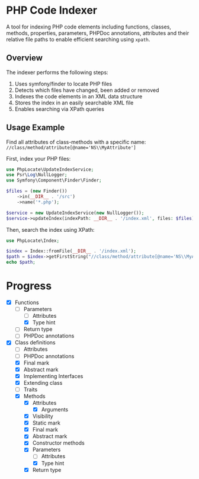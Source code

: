 # PHP Code Indexer

A tool for indexing PHP code elements including functions, classes, methods, properties, parameters, PHPDoc annotations,
attributes and their relative file paths to enable efficient searching using `xpath`.

## Overview

The indexer performs the following steps:

1. Uses symfony/finder to locate PHP files
2. Detects which files have changed, been added or removed
3. Indexes the code elements in an XML data structure
4. Stores the index in an easily searchable XML file
5. Enables searching via XPath queries

## Usage Example

Find all attributes of class-methods with a specific name:
`//class/method/attribute[@name='NS\\MyAttribute']`

First, index your PHP files:

```php
use PhpLocate\UpdateIndexService;
use Psr\Log\NullLogger;
use Symfony\Component\Finder\Finder;

$files = (new Finder())
    ->in(__DIR__ . '/src')
    ->name('*.php');

$service = new UpdateIndexService(new NullLogger());
$service->updateIndex(indexPath: __DIR__ . '/index.xml', files: $files);
```

Then, search the index using XPath:

```php
use PhpLocate\Index;

$index = Index::fromFile(__DIR__ . '/index.xml');
$path = $index->getFirstString("//class/method/attribute[@name='NS\\MyAttribute']/@path");
echo $path;
```

# Progress

- [x] Functions
  - [ ] Parameters
    - [ ] Attributes
    - [x] Type hint
  - [ ] Return type
  - [ ] PHPDoc annotations
- [x] Class definitions
  - [ ] Attributes
  - [ ] PHPDoc annotations
  - [x] Final mark
  - [x] Abstract mark
  - [x] Implementing Interfaces
  - [x] Extending class
  - [ ] Traits
  - [x] Methods
    - [x] Attributes
      - [x] Arguments 
    - [x] Visibility
    - [x] Static mark
    - [x] Final mark
    - [x] Abstract mark
    - [x] Constructor methods
    - [x] Parameters
      - [ ] Attributes
      - [x] Type hint
    - [x] Return type
